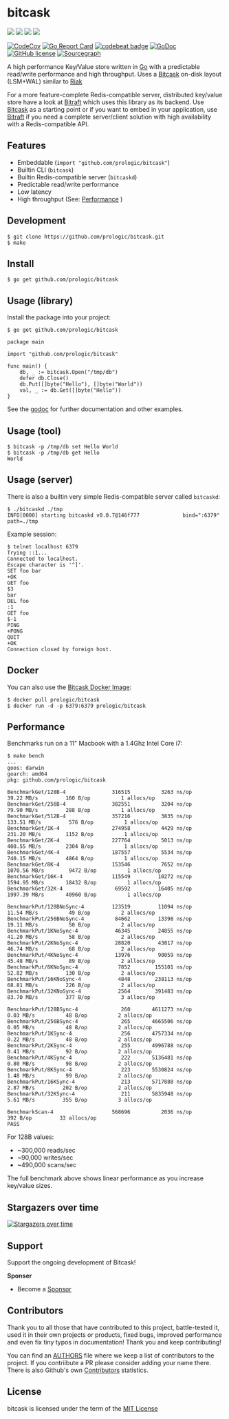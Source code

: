 # bitcask

![](https://github.com/prologic/bitcask/workflows/Coverage/badge.svg)
![](https://github.com/prologic/bitcask/workflows/Docker/badge.svg)
![](https://github.com/prologic/bitcask/workflows/Go/badge.svg)
![](https://github.com/prologic/bitcask/workflows/ReviewDog/badge.svg)

[![CodeCov](https://codecov.io/gh/prologic/bitcask/branch/master/graph/badge.svg)](https://codecov.io/gh/prologic/bitcask)
[![Go Report Card](https://goreportcard.com/badge/prologic/bitcask)](https://goreportcard.com/report/prologic/bitcask)
[![codebeat badge](https://codebeat.co/badges/15fba8a5-3044-4f40-936f-9e0f5d5d1fd9)](https://codebeat.co/projects/github-com-prologic-bitcask-master)
[![GoDoc](https://godoc.org/github.com/prologic/bitcask?status.svg)](https://godoc.org/github.com/prologic/bitcask) 
[![GitHub license](https://img.shields.io/github/license/prologic/bitcask.svg)](https://github.com/prologic/bitcask)
[![Sourcegraph](https://sourcegraph.com/github.com/prologic/bitcask/-/badge.svg)](https://sourcegraph.com/github.com/prologic/bitcask?badge)

A high performance Key/Value store written in [Go](https://golang.org) with a predictable read/write performance and high throughput. Uses a [Bitcask](https://en.wikipedia.org/wiki/Bitcask) on-disk layout (LSM+WAL) similar to [Riak](https://riak.com/)

For a more feature-complete Redis-compatible server, distributed key/value store have a look at [Bitraft](https://github.com/prologic/bitraft) which uses this library as its backend. Use [Bitcask](https://github.com/prologic/bitcask) as a starting point or if you want to embed in your application, use [Bitraft](https://github.com/prologic/bitraft) if you need a complete server/client solution with high availability with a Redis-compatible API.

## Features

* Embeddable (`import "github.com/prologic/bitcask"`)
* Builtin CLI (`bitcask`)
* Builtin Redis-compatible server (`bitcaskd`)
* Predictable read/write performance
* Low latency
* High throughput (See: [Performance](README.md#Performance) )

## Development

```#!sh
$ git clone https://github.com/prologic/bitcask.git
$ make
```

## Install

```#!sh
$ go get github.com/prologic/bitcask
```

## Usage (library)

Install the package into your project:

```#!sh
$ go get github.com/prologic/bitcask
```

```#!go
package main

import "github.com/prologic/bitcask"

func main() {
    db, _ := bitcask.Open("/tmp/db")
    defer db.Close()
    db.Put([]byte("Hello"), []byte("World"))
    val, _ := db.Get([]byte("Hello"))
}
```

See the [godoc](https://godoc.org/github.com/prologic/bitcask) for further
documentation and other examples.

## Usage (tool)

```#!sh
$ bitcask -p /tmp/db set Hello World
$ bitcask -p /tmp/db get Hello
World
```

## Usage (server)

There is also a builtin very  simple Redis-compatible server called `bitcaskd`:

```#!sh
$ ./bitcaskd ./tmp
INFO[0000] starting bitcaskd v0.0.7@146f777              bind=":6379" path=./tmp
```

Example session:

```#!sh
$ telnet localhost 6379
Trying ::1...
Connected to localhost.
Escape character is '^]'.
SET foo bar
+OK
GET foo
$3
bar
DEL foo
:1
GET foo
$-1
PING
+PONG
QUIT
+OK
Connection closed by foreign host.
```

## Docker

You can also use the [Bitcask Docker Image](https://cloud.docker.com/u/prologic/repository/docker/prologic/bitcask):

```#!sh
$ docker pull prologic/bitcask
$ docker run -d -p 6379:6379 prologic/bitcask
```

## Performance

Benchmarks run on a 11" Macbook with a 1.4Ghz Intel Core i7:

```#!sh
$ make bench
...
goos: darwin
goarch: amd64
pkg: github.com/prologic/bitcask

BenchmarkGet/128B-4         	  316515	      3263 ns/op	  39.22 MB/s	     160 B/op	       1 allocs/op
BenchmarkGet/256B-4         	  382551	      3204 ns/op	  79.90 MB/s	     288 B/op	       1 allocs/op
BenchmarkGet/512B-4         	  357216	      3835 ns/op	 133.51 MB/s	     576 B/op	       1 allocs/op
BenchmarkGet/1K-4           	  274958	      4429 ns/op	 231.20 MB/s	    1152 B/op	       1 allocs/op
BenchmarkGet/2K-4           	  227764	      5013 ns/op	 408.55 MB/s	    2304 B/op	       1 allocs/op
BenchmarkGet/4K-4           	  187557	      5534 ns/op	 740.15 MB/s	    4864 B/op	       1 allocs/op
BenchmarkGet/8K-4           	  153546	      7652 ns/op	1070.56 MB/s	    9472 B/op	       1 allocs/op
BenchmarkGet/16K-4          	  115549	     10272 ns/op	1594.95 MB/s	   18432 B/op	       1 allocs/op
BenchmarkGet/32K-4          	   69592	     16405 ns/op	1997.39 MB/s	   40960 B/op	       1 allocs/op

BenchmarkPut/128BNoSync-4   	  123519	     11094 ns/op	  11.54 MB/s	      49 B/op	       2 allocs/op
BenchmarkPut/256BNoSync-4   	   84662	     13398 ns/op	  19.11 MB/s	      50 B/op	       2 allocs/op
BenchmarkPut/1KNoSync-4     	   46345	     24855 ns/op	  41.20 MB/s	      58 B/op	       2 allocs/op
BenchmarkPut/2KNoSync-4     	   28820	     43817 ns/op	  46.74 MB/s	      68 B/op	       2 allocs/op
BenchmarkPut/4KNoSync-4     	   13976	     90059 ns/op	  45.48 MB/s	      89 B/op	       2 allocs/op
BenchmarkPut/8KNoSync-4     	    7852	    155101 ns/op	  52.82 MB/s	     130 B/op	       2 allocs/op
BenchmarkPut/16KNoSync-4    	    4848	    238113 ns/op	  68.81 MB/s	     226 B/op	       2 allocs/op
BenchmarkPut/32KNoSync-4    	    2564	    391483 ns/op	  83.70 MB/s	     377 B/op	       3 allocs/op

BenchmarkPut/128BSync-4     	     260	   4611273 ns/op	   0.03 MB/s	      48 B/op	       2 allocs/op
BenchmarkPut/256BSync-4     	     265	   4665506 ns/op	   0.05 MB/s	      48 B/op	       2 allocs/op
BenchmarkPut/1KSync-4       	     256	   4757334 ns/op	   0.22 MB/s	      48 B/op	       2 allocs/op
BenchmarkPut/2KSync-4       	     255	   4996788 ns/op	   0.41 MB/s	      92 B/op	       2 allocs/op
BenchmarkPut/4KSync-4       	     222	   5136481 ns/op	   0.80 MB/s	      98 B/op	       2 allocs/op
BenchmarkPut/8KSync-4       	     223	   5530824 ns/op	   1.48 MB/s	      99 B/op	       2 allocs/op
BenchmarkPut/16KSync-4      	     213	   5717880 ns/op	   2.87 MB/s	     202 B/op	       2 allocs/op
BenchmarkPut/32KSync-4      	     211	   5835948 ns/op	   5.61 MB/s	     355 B/op	       3 allocs/op

BenchmarkScan-4             	  568696	      2036 ns/op	     392 B/op	      33 allocs/op
PASS
```

For 128B values:

* ~300,000 reads/sec
* ~90,000 writes/sec
* ~490,000 scans/sec

The full benchmark above shows linear performance as you increase key/value sizes.

## Stargazers over time

[![Stargazers over time](https://starcharts.herokuapp.com/prologic/bitcask.svg)](https://starcharts.herokuapp.com/prologic/bitcask)

## Support

Support the ongoing development of Bitcask!

**Sponser**

- Become a [Sponsor](https://www.patreon.com/prologic)

## Contributors

Thank you to all those that have contributed to this project, battle-tested it, used it in their own projects or products, fixed bugs, improved performance and even fix tiny typos in documentation! Thank you and keep contributing!

You can find an [AUTHORS](/AUTHORS) file where we keep a list of contributors to the project. If you contriibute a PR please consider adding your name there. There is also Github's own [Contributors](https://github.com/prologic/bitcask/graphs/contributors) statistics.

## License

bitcask is licensed under the term of the [MIT License](https://github.com/prologic/bitcask/blob/master/LICENSE)
